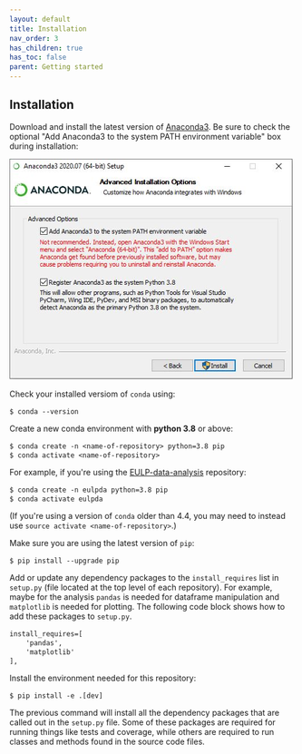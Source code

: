 ```yaml
---
layout: default
title: Installation
nav_order: 3
has_children: true
has_toc: false
parent: Getting started
---
```


Installation
------------
Download and install the latest version of [Anaconda3](https://www.anaconda.com/products/individual). Be sure to check the optional "Add Anaconda3 to the system PATH environment variable" box during installation:

![image](images/anaconda3setup.jpg)

Check your installed versiom of `conda` using:
```
$ conda --version
```

Create a new conda environment with **python 3.8** or above:
```
$ conda create -n <name-of-repository> python=3.8 pip
$ conda activate <name-of-repository>
```

For example, if you're using the [EULP-data-analysis](https://github.com/NREL/EULP-data-analysis) repository:
```
$ conda create -n eulpda python=3.8 pip
$ conda activate eulpda
```

(If you're using a version of `conda` older than 4.4, you may need to instead use `source activate <name-of-repository>`.)

Make sure you are using the latest version of `pip`:
```
$ pip install --upgrade pip
```

Add or update any dependency packages to the `install_requires` list in `setup.py` (file located at the top level of each repository). For example, maybe for the analysis `pandas` is needed for dataframe manipulation and `matplotlib` is needed for plotting. The following code block shows how to add these packages to `setup.py`.
```
install_requires=[
    'pandas',
    'matplotlib'
],
```

Install the environment needed for this repository:
```
$ pip install -e .[dev]
```

The previous command will install all the dependency packages that are called out in the `setup.py` file. Some of these packages are required for running things like tests and coverage, while others are required to run classes and methods found in the source code files. 